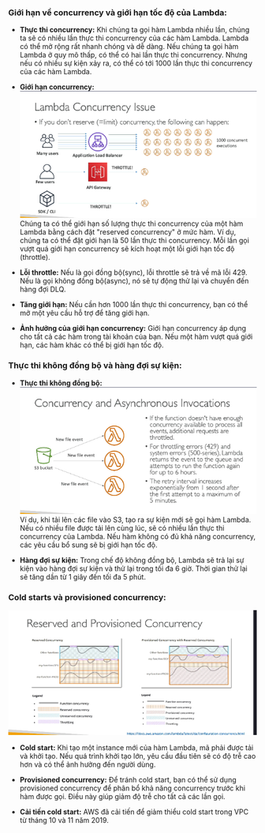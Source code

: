 ### Giới hạn về concurrency và giới hạn tốc độ của Lambda:

- **Thực thi concurrency:** Khi chúng ta gọi hàm Lambda nhiều lần, chúng ta sẽ có nhiều lần thực thi concurrency của các hàm Lambda. Lambda có thể mở rộng rất nhanh chóng và dễ dàng. Nếu chúng ta gọi hàm Lambda ở quy mô thấp, có thể có hai lần thực thi concurrency. Nhưng nếu có nhiều sự kiện xảy ra, có thể có tới 1000 lần thực thi concurrency của các hàm Lambda.

- **Giới hạn concurrency:** ![alt text](concurrency.png)
  Chúng ta có thể giới hạn số lượng thực thi concurrency của một hàm Lambda bằng cách đặt "reserved concurrency" ở mức hàm. Ví dụ, chúng ta có thể đặt giới hạn là 50 lần thực thi concurrency. Mỗi lần gọi vượt quá giới hạn concurrency sẽ kích hoạt một lỗi giới hạn tốc độ (throttle).

- **Lỗi throttle:** Nếu là gọi đồng bộ(sync), lỗi throttle sẽ trả về mã lỗi 429. Nếu là gọi không đồng bộ(async), nó sẽ tự động thử lại và chuyển đến hàng đợi DLQ.

- **Tăng giới hạn:** Nếu cần hơn 1000 lần thực thi concurrency, bạn có thể mở một yêu cầu hỗ trợ để tăng giới hạn.

- **Ảnh hưởng của giới hạn concurrency:** Giới hạn concurrency áp dụng cho tất cả các hàm trong tài khoản của bạn. Nếu một hàm vượt quá giới hạn, các hàm khác có thể bị giới hạn tốc độ.

### Thực thi không đồng bộ và hàng đợi sự kiện:

- **Thực thi không đồng bộ:**
  ![alt text](concur-async.png)
  Ví dụ, khi tải lên các file vào S3, tạo ra sự kiện mới sẽ gọi hàm Lambda. Nếu có nhiều file được tải lên cùng lúc, sẽ có nhiều lần thực thi concurrency của Lambda. Nếu hàm không có đủ khả năng concurrency, các yêu cầu bổ sung sẽ bị giới hạn tốc độ.

- **Hàng đợi sự kiện:** Trong chế độ không đồng bộ, Lambda sẽ trả lại sự kiện vào hàng đợi sự kiện và thử lại trong tối đa 6 giờ. Thời gian thử lại sẽ tăng dần từ 1 giây đến tối đa 5 phút.

### Cold starts và provisioned concurrency:

![alt text](ColdStarts-proVisioned-concurrency.png)

- **Cold start:** Khi tạo một instance mới của hàm Lambda, mã phải được tải và khởi tạo. Nếu quá trình khởi tạo lớn, yêu cầu đầu tiên sẽ có độ trễ cao hơn và có thể ảnh hưởng đến người dùng.

- **Provisioned concurrency:** Để tránh cold start, bạn có thể sử dụng provisioned concurrency để phân bổ khả năng concurrency trước khi hàm được gọi. Điều này giúp giảm độ trễ cho tất cả các lần gọi.

- **Cải tiến cold start:** AWS đã cải tiến để giảm thiểu cold start trong VPC từ tháng 10 và 11 năm 2019.
